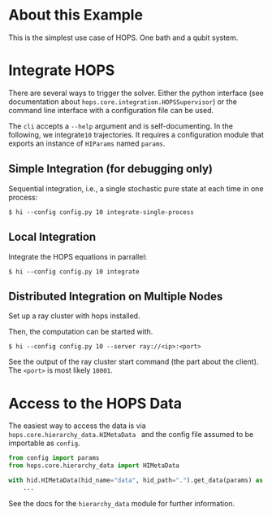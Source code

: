 # About this Example
This is the simplest use case of HOPS. One bath and a qubit system.



# Integrate HOPS

There are several ways to trigger the solver.
Either the python interface (see documentation about `hops.core.integration.HOPSSupervisor`)
or the command line interface with a configuration file can be used.

The `cli` accepts a `--help` argument and is self-documenting.
In the following, we integrate`10` trajectories. It requires a configuration
module that exports an instance of `HIParams` named `params`.

## Simple Integration (for debugging only)

Sequential integration, i.e., a single stochastic pure state at each
time in one process:

```shell
$ hi --config config.py 10 integrate-single-process
```

## Local Integration

Integrate the HOPS equations in parrallel:

```shell
$ hi --config config.py 10 integrate
```

## Distributed Integration on Multiple Nodes

Set up a ray cluster with hops installed.

Then, the computation can be started with.
```shell
$ hi --config config.py 10 --server ray://<ip>:<port>
```

See the output of the ray cluster start command (the part about the
client). The `<port>` is most likely `10001`.


# Access to the HOPS Data

The easiest way to access the data is via `hops.core.hierarchy_data.HIMetaData ` and the config file
assumed to be importable as `config`.

```python
from config import params
from hops.core.hierarchy_data import HIMetaData

with hid.HIMetaData(hid_name="data", hid_path=".").get_data(params) as data:
    ...
```

See the docs for the `hierarchy_data` module for further information.

